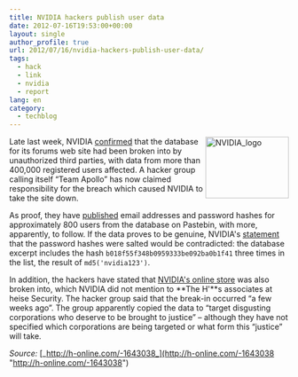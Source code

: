 ```yaml
---
title: NVIDIA hackers publish user data
date: 2012-07-16T19:53:00+00:00
layout: single
author_profile: true
url: 2012/07/16/nvidia-hackers-publish-user-data/
tags:
  - hack
  - link
  - nvidia
  - report
lang: en
category: 
  - techblog
---
```

<a href="http://lh5.ggpht.com/-CyGMIbSjOMM/UARqHkni8wI/AAAAAAAAGc0/F3VnZixdKEQ/s1600-h/NVIDIA_logo%25255B2%25255D.png" target="_blank"><img title="NVIDIA_logo" border="0" alt="NVIDIA_logo" align="right" src="http://lh3.ggpht.com/-YW0V0ltDnYE/UARqJ3OztgI/AAAAAAAAGc8/llEicmflKKg/NVIDIA_logo_thumb.png?imgmax=800" width="150" height="111" /></a>Late last week, NVIDIA [confirmed](http://www.h-online.com/news/item/NVIDIA-Forums-suspended-after-hack-1640918.html) that the database for its forums web site had been broken into by unauthorized third parties, with data from more than 400,000 registered users affected. A hacker group calling itself “Team Apollo” has now claimed responsibility for the breach which caused NVIDIA to take the site down. 

As proof, they have [published](http://pastebin.com/G21ytATD) email addresses and password hashes for approximately 800 users from the database on Pastebin, with more, apparently, to follow. If the data proves to be genuine, NVIDIA's [statement](http://www.nvidia.com/content/forums/index.html) that the password hashes were salted would be contradicted: the database excerpt includes the hash `b018f55f348b0959333be092ba0b1f41` three times in the list, the result of `md5('nvidia123')`. 

In addition, the hackers have stated that [NVIDIA's online store](http://www.nvidia.com/content/store/index.html) was also broken into, which NVIDIA did not mention to **The H'**s associates at heise Security. The hacker group said that the break-in occurred “a few weeks ago”. The group apparently copied the data to “target disgusting corporations who deserve to be brought to justice” – although they have not specified which corporations are being targeted or what form this “justice” will take. 

_Source:_ [_http://h-online.com/-1643038_](http://h-online.com/-1643038 "http://h-online.com/-1643038")
